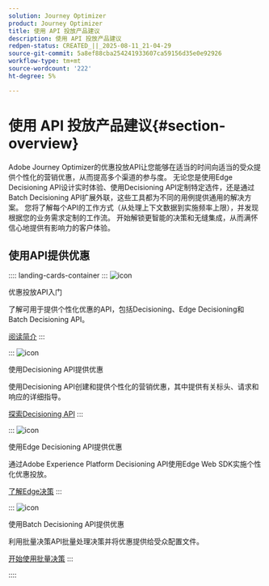 ```yaml
---
solution: Journey Optimizer
product: Journey Optimizer
title: 使用 API 投放产品建议
description: 使用 API 投放产品建议
redpen-status: CREATED_||_2025-08-11_21-04-29
source-git-commit: 5a8ef88cba254241933607ca59156d35e0e92926
workflow-type: tm+mt
source-wordcount: '222'
ht-degree: 5%

---
```



# 使用 API 投放产品建议{#section-overview}

Adobe Journey Optimizer的优惠投放API让您能够在适当的时间向适当的受众提供个性化的营销优惠，从而提高多个渠道的参与度。 无论您是使用Edge Decisioning API设计实时体验、使用Decisioning API定制特定选件，还是通过Batch Decisioning API扩展外联，这些工具都为不同的用例提供通用的解决方案。 您将了解每个API的工作方式（从处理上下文数据到实施频率上限），并发现根据您的业务需求定制的工作流。 开始解锁更智能的决策和无缝集成，从而满怀信心地提供有影响力的客户体验。

## 使用API提供优惠

:::: landing-cards-container
:::
![icon](https://cdn.experienceleague.adobe.com/icons/book.svg)

优惠投放API入门

了解可用于提供个性化优惠的API，包括Decisioning、Edge Decisioning和Batch Decisioning API。

[阅读简介](../using/offers/api-reference/offer-delivery-api/start-offer-delivery-apis.md)
:::

:::
![icon](https://cdn.experienceleague.adobe.com/icons/code-branch.svg)

使用Decisioning API提供优惠

使用Decisioning API创建和提供个性化的营销优惠，其中提供有关标头、请求和响应的详细指导。

[探索Decisioning API](../using/offers/api-reference/offer-delivery-api/decisioning-api.md)
:::

:::
![icon](https://cdn.experienceleague.adobe.com/icons/gear.svg)

使用Edge Decisioning API提供优惠

通过Adobe Experience Platform Decisioning API使用Edge Web SDK实施个性化优惠投放。

[了解Edge决策](../using/offers/api-reference/offer-delivery-api/edge-decisioning-api.md)
:::

:::
![icon](https://cdn.experienceleague.adobe.com/icons/list-check.svg)

使用Batch Decisioning API提供优惠

利用批量决策API批量处理决策并将优惠提供给受众配置文件。

[开始使用批量决策](../using/offers/api-reference/offer-delivery-api/batch-decisioning-api.md)
:::

::::
